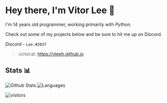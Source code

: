 # Hey there, I'm Vitor Lee 👋 
I'm 14 years old programmer, working primarily with _Python_. 

Check out some of my projects below and be sure to hit me up on Discord.

_Discord_ - `Lee.#2037` <br>

> :octocat: https://vleeh.github.io

## Stats 📊

<img align="left" alt="Github Stats" src="https://github-readme-stats.vercel.app/api?username=vLeeH&count_private=true&line_height=21&show_icons=true&theme=dracula&hide_border=true"/> <img align="" alt="Languages" src="https://github-readme-stats.vercel.app/api/top-langs/?username=vLeeH&layout=compact&card_width=250&theme=dracula&hide_border=true"/>

![visitors](https://komarev.com/ghpvc/?username=vLeeH&color=blue)
